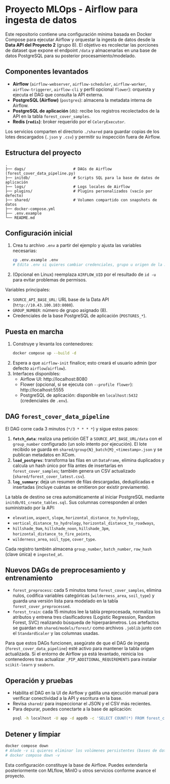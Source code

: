 # Proyecto MLOps - Airflow para ingesta de datos

Este repositorio contiene una configuración mínima basada en Docker Compose para ejecutar Airflow y orquestar la ingesta de datos desde la **Data API del Proyecto 2** (grupo 8). El objetivo es recolectar las porciones de dataset que expone el endpoint `/data` y almacenarlas en una base de datos PostgreSQL para su posterior procesamiento/modelado.

## Componentes levantados

- **Airflow** (`airflow-webserver`, `airflow-scheduler`, `airflow-worker`, `airflow-triggerer`, `airflow-cli` y perfil opcional `flower`): orquesta y ejecuta el DAG que consulta la API externa.
- **PostgreSQL (Airflow)** (`postgres`): almacena la metadata interna de Airflow.
- **PostgreSQL de aplicación** (`db`): recibe los registros recolectados de la API en la tabla `forest_cover_samples`.
- **Redis (`redis`)**: broker requerido por el `CeleryExecutor`.

Los servicios comparten el directorio `./shared` para guardar copias de los lotes descargados (`.json` y `.csv`) y permitir su inspección fuera de Airflow.

## Estructura del proyecto

```
.
├── dags/                     # DAGs de Airflow (forest_cover_data_pipeline.py)
├── initdb/                   # Scripts SQL para la base de datos de aplicación
├── logs/                     # Logs locales de Airflow
├── plugins/                  # Plugins personalizados (vacío por defecto)
├── shared/                   # Volumen compartido con snapshots de datos
├── docker-compose.yml
├── .env.example
└── README.md
```

## Configuración inicial

1. Crea tu archivo `.env` a partir del ejemplo y ajusta las variables necesarias:
   ```bash
   cp .env.example .env
   # Edita .env si quieres cambiar credenciales, grupo u origen de la API
   ```
2. (Opcional en Linux) reemplaza `AIRFLOW_UID` por el resultado de `id -u` para evitar problemas de permisos.

Variables principales:
- `SOURCE_API_BASE_URL`: URL base de la Data API (`http://10.43.100.103:8080`).
- `GROUP_NUMBER`: número de grupo asignado (8).
- Credenciales de la base PostgreSQL de aplicación (`POSTGRES_*`).

## Puesta en marcha

1. Construye y levanta los contenedores:
   ```bash
   docker compose up --build -d
   ```
2. Espera a que `airflow-init` finalice; esto creará el usuario admin (por defecto `airflow`/`airflow`).
3. Interfaces disponibles:
   - Airflow UI: http://localhost:8080
   - Flower (opcional, si se ejecuta con `--profile flower`): http://localhost:5555
   - PostgreSQL de aplicación: disponible en `localhost:5432` (credenciales de `.env`).

## DAG `forest_cover_data_pipeline`

El DAG corre cada 3 minutos (`*/3 * * * *`) y sigue estos pasos:

1. **`fetch_data`**: realiza una petición GET a `SOURCE_API_BASE_URL/data` con el `group_number` configurado (un solo intento por ejecución). El lote recibido se guarda en `shared/group{N}_batch{M}_<timestamp>.json` y se publican metadatos en XCom.
2. **`load_postgres`**: transforma las filas en un `DataFrame`, elimina duplicados y calcula un hash único por fila antes de insertarlas en `forest_cover_samples`; también genera un CSV actualizado (`shared/forest_cover_latest.csv`).
3. **`log_summary`**: deja un resumen de filas descargadas, deduplicadas e insertadas (incluye cuántas se omitieron por existir previamente).

La tabla de destino se crea automáticamente al iniciar PostgreSQL mediante `initdb/01_create_tables.sql`. Sus columnas corresponden al orden suministrado por la API:

- `elevation`, `aspect`, `slope`, `horizontal_distance_to_hydrology`,
- `vertical_distance_to_hydrology`, `horizontal_distance_to_roadways`,
- `hillshade_9am`, `hillshade_noon`, `hillshade_3pm`, `horizontal_distance_to_fire_points`,
- `wilderness_area`, `soil_type`, `cover_type`.

Cada registro también almacena `group_number`, `batch_number`, `row_hash` (clave única) e `ingested_at`.


## Nuevos DAGs de preprocesamiento y entrenamiento

- `forest_preprocess`: cada 5 minutos toma `forest_cover_samples`, elimina nulos, codifica variables categóricas (`wilderness_area`, `soil_type`) y guarda una versión lista para modelado en la tabla `forest_cover_preprocessed`.
- `forest_train`: cada 15 minutos lee la tabla preprocesada, normaliza los atributos y entrena tres clasificadores (Logistic Regression, Random Forest, SVC) realizando búsqueda de hiperparámetros. Los artefactos se guardan en `shared/models/forest/` como archivos `.joblib` junto con el `StandardScaler` y las columnas usadas.

Para que estos DAGs funcionen, asegúrate de que el DAG de ingesta (`forest_cover_data_pipeline`) esté activo para mantener la tabla origen actualizada. Si el entorno de Airflow ya está levantado, reinicia los contenedores tras actualizar `_PIP_ADDITIONAL_REQUIREMENTS` para instalar `scikit-learn` y `seaborn`.

## Operación y pruebas

- Habilita el DAG en la UI de Airflow y gatilla una ejecución manual para verificar conectividad a la API y escritura en la base.
- Revisa `shared/` para inspeccionar el JSON y el CSV más recientes.
- Para depurar, puedes conectarte a la base de aplicación:
  ```bash
  psql -h localhost -U app -d appdb -c 'SELECT COUNT(*) FROM forest_cover_samples;'
  ```

## Detener y limpiar

```bash
docker compose down
# Añade -v si quieres eliminar los volúmenes persistentes (bases de datos).
# docker compose down -v
```

Esta configuración constituye la base de Airflow. Puedes extenderla posteriormente con MLflow, MinIO u otros servicios conforme avance el proyecto.
